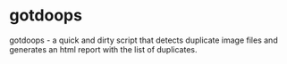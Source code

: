 gotdoops
========

gotdoops - a quick and dirty script that detects duplicate image files and generates an html report with the list of duplicates.
